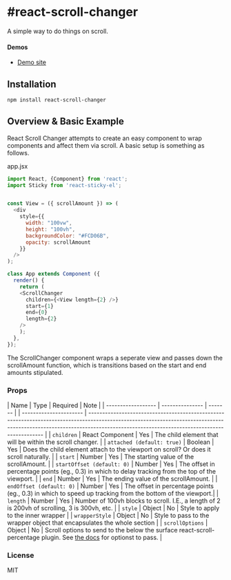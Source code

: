 # #react-scroll-changer

A simple way to do things on scroll.

#### Demos

- [Demo site](https://react-scroll-changer.netlify.com/)

## Installation

```sh
npm install react-scroll-changer
```

## Overview & Basic Example

React Scroll Changer attempts to create an easy component to wrap components and affect them via scroll. A basic setup is something as follows.

app.jsx

```js
import React, {Component} from 'react';
import Sticky from 'react-sticky-el';


const View = ({ scrollAmount }) => (
  <div
    style={{
      width: "100vw",
      height: "100vh",
      backgroundColor: "#FCD06B",
      opacity: scrollAmount
    }}
  />
);

class App extends Component ({
  render() {
    return (
    <ScrollChanger
      children={<View length={2} />}
      start={1}
      end={0}
      length={2}
    />
    );
  },
});
```

The ScrollChanger component wraps a seperate view and passes down the scrollAmount function, which is transitions based on the start and end amounts stipulated.

### Props

| Name | Type | Required | Note |
| ------------------ | --------------- | ------- | | ---------------------- | -------------------------------------------------------------------------------------------------------------------------------------------------------------------------------------------------------------------------- |
| `children` | React Component | Yes | The child element that will be within the scroll changer. |
| `attached (default: true)` | Boolean | Yes | Does the child element attach to the viewport on scroll? Or does it scroll naturally. |
| `start` | Number | Yes | The starting value of the scrollAmount. |
| `startOffset (default: 0)` | Number | Yes | The offset in percentage points (eg., 0.3) in which to delay tracking from the top of the viewport. |
| `end` | Number | Yes | The ending value of the scrollAmount. |
| `endOffset (default: 0)` | Number | Yes | The offset in percentage points (eg., 0.3) in which to speed up tracking from the bottom of the viewport.|
| `length` | Number | Yes | Number of 100vh blocks to scroll. I.E., a length of 2 is 200vh of scrolling, 3 is 300vh, etc. |
| `style` | Object | No | Style to apply to the inner wrapper |
| `wrapperStyle` | Object | No | Style to pass to the wrapper object that encapsulates the whole section |
| `scrollOptions` | Object | No | Scroll options to send to the below the surface react-scroll-percentage plugin. See [the docs](https://www.npmjs.com/package/react-scroll-percentage) for optionst to pass. |

### License

MIT
